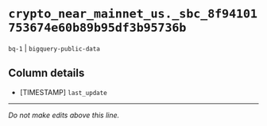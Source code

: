 # `crypto_near_mainnet_us._sbc_8f94101753674e60b89b95df3b95736b`
`bq-1` | `bigquery-public-data`

## Column details
* [TIMESTAMP] `last_update`

-------------------------------------------------------------------------------
*Do not make edits above this line.*
